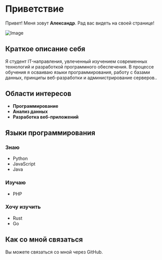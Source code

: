 # Приветствие

Привет! Меня зовут **Александр**. Рад вас видеть на своей странице!

![Image](photo_2025-02-22_10-28-46.jpg)

## Краткое описание себя

Я студент IT-направления, увлеченный изучением современных технологий и разработкой программного обеспечения. В процессе обучения я осваиваю языки программирования, работу с базами данных, принципы веб-разработки и администрирование серверов..

## Области интересов
- **Программирование**
- **Анализ данных**
- **Разработка веб-приложений**

## Языки программирования

### Знаю
- Python
- JavaScript
- Java

### Изучаю
- PHP

### Хочу изучить
- Rust
- Go

## Как со мной связаться

Вы можете связаться со мной через GitHub.